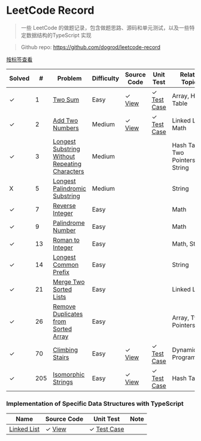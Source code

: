 # LeetCode Record

> 一些 LeetCode 的做题记录，包含做题思路、源码和单元测试，以及一些特定数据结构的TypeScript 实现

> Github repo: https://github.com/dogrod/leetcode-record

[按标签查看](http://leetcode.dogrod.com/#/sort-by-topic)

 Solved | # | Problem | Difficulty | Source Code | Unit Test | Related Topics
---- | --- | --- | --- | --- | --- | ---
✓ | 1 | [Two Sum](http://leetcode.dogrod.com/#/problems/two-sum) | Easy | ✓ [View](https://github.com/dogrod/leetcode-record/blob/master/src/two-sum.ts) | ✓ [Test Case](https://github.com/dogrod/leetcode-record/blob/master/__test__/unit/two-sum.spec.ts) | Array, Hash Table
✓ | 2 | [Add Two Numbers](http://leetcode.dogrod.com/#/problems/add-two-numbers) | Medium | ✓ [View](https://github.com/dogrod/leetcode-record/blob/master/src/add-two-numbers.ts) | ✓ [Test Case](https://github.com/dogrod/leetcode-record/blob/master/__test__/unit/add-two-numbers.spec.ts) | Linked List, Math
✓ | 3 | [Longest Substring Without Repeating Characters](http://leetcode.dogrod.com/#/problems/longest-substring-without-repeating-characters) | Medium |   |   | Hash Table, Two Pointers, String
X | 5 | [Longest Palindromic Substring](http://leetcode.dogrod.com/#/problems/longest-palindromic-substring) | Medium |   |   | String
✓ | 7 | [Reverse Integer](http://leetcode.dogrod.com/#/problems/reverse-integer) | Easy |   |   | Math
✓ | 9 | [Palindrome Number](http://leetcode.dogrod.com/#/problems/palindrome-number) | Easy |   |   | Math
✓ | 13 | [Roman to Integer](http://leetcode.dogrod.com/#/problems/roman-to-integer) | Easy |   |   | Math, String
✓ | 14 | [Longest Common Prefix](http://leetcode.dogrod.com/#/problems/longest-common-prefix) | Easy |   |   | String
✓ | 21 | [Merge Two Sorted Lists](http://leetcode.dogrod.com/#/problems/merge-two-sorted-lists) | Easy |   |   | Linked List
✓ | 26 | [Remove Duplicates from Sorted Array](http://leetcode.dogrod.com/#/problems/remove-duplicates-from-sorted-array) | Easy |   |   | Array, Two Pointers
✓ | 70 | [Climbing Stairs](http://leetcode.dogrod.com/#/problems/climbing-stairs) | Easy | ✓ [View](https://github.com/dogrod/leetcode-record/blob/master/src/climbing-stairs.ts) | ✓ [Test Case](https://github.com/dogrod/leetcode-record/blob/master/__test__/unit/climbing-stairs.spec.ts) | Dynamic Programming
✓ | 205 | [Isomorphic Strings](http://leetcode.dogrod.com/#/problems/isomorphic-strings) | Easy | ✓ [View](https://github.com/dogrod/leetcode-record/blob/master/src/isomorphic-strings.ts) | ✓ [Test Case](https://github.com/dogrod/leetcode-record/blob/master/__test__/unit/isomorphic-strings.spec.ts) | Hash Table

### Implementation of Specific Data Structures with TypeScript 

Name | Source Code | Unit Test | Note
---  | ---         | ---       | ---
[Linked List](http://leetcode.dogrod.com/#/data-structures/linked-list) | ✓ [View](https://github.com/dogrod/leetcode-record/blob/master/src/utils/linked-list/index.ts) | ✓ [Test Case](https://github.com/dogrod/leetcode-record/blob/master/__test__/unit/linked-list/index.spec.ts) | 